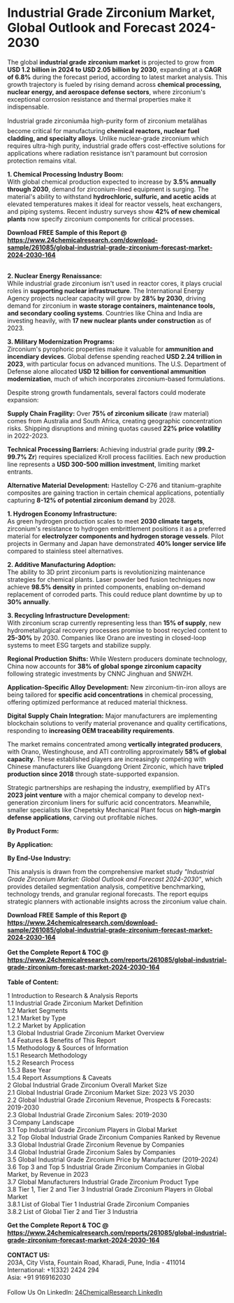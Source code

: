 <h1>Industrial Grade Zirconium Market, Global Outlook and Forecast 2024-2030</h1><p>The global <strong>industrial grade zirconium market</strong> is projected to grow from <strong>USD 1.2 billion in 2024 to USD 2.05 billion by 2030</strong>, expanding at a <strong>CAGR of 6.8%</strong> during the forecast period, according to latest market analysis. This growth trajectory is fueled by rising demand across <strong>chemical processing, nuclear energy, and aerospace defense sectors</strong>, where zirconium's exceptional corrosion resistance and thermal properties make it indispensable.</p><p>Industrial grade zirconiumâa high-purity form of zirconium metalâhas become critical for manufacturing <strong>chemical reactors, nuclear fuel cladding, and specialty alloys</strong>. Unlike nuclear-grade zirconium which requires ultra-high purity, industrial grade offers cost-effective solutions for applications where radiation resistance isn't paramount but corrosion protection remains vital.</p><p><strong>1. Chemical Processing Industry Boom:</strong><br>
With global chemical production expected to increase by <strong>3.5% annually through 2030</strong>, demand for zirconium-lined equipment is surging. The material's ability to withstand <strong>hydrochloric, sulfuric, and acetic acids</strong> at elevated temperatures makes it ideal for reactor vessels, heat exchangers, and piping systems. Recent industry surveys show <strong>42% of new chemical plants</strong> now specify zirconium components for critical processes.</p><div><b>Download FREE Sample of this Report @ 
            <a href="https://www.24chemicalresearch.com/download-sample/261085/global-industrial-grade-zirconium-forecast-market-2024-2030-164">
            https://www.24chemicalresearch.com/download-sample/261085/global-industrial-grade-zirconium-forecast-market-2024-2030-164</a></b></div><br><p><strong>2. Nuclear Energy Renaissance:</strong><br>
While industrial grade zirconium isn't used in reactor cores, it plays crucial roles in <strong>supporting nuclear infrastructure</strong>. The International Energy Agency projects nuclear capacity will grow by <strong>28% by 2030</strong>, driving demand for zirconium in <strong>waste storage containers, maintenance tools, and secondary cooling systems</strong>. Countries like China and India are investing heavily, with <strong>17 new nuclear plants under construction</strong> as of 2023.</p><p><strong>3. Military Modernization Programs:</strong><br>
Zirconium's pyrophoric properties make it valuable for <strong>ammunition and incendiary devices</strong>. Global defense spending reached <strong>USD 2.24 trillion in 2023</strong>, with particular focus on advanced munitions. The U.S. Department of Defense alone allocated <strong>USD 12 billion for conventional ammunition modernization</strong>, much of which incorporates zirconium-based formulations.</p><p>Despite strong growth fundamentals, several factors could moderate expansion:</p><p><strong>Supply Chain Fragility:</strong> Over <strong>75% of zirconium silicate</strong> (raw material) comes from Australia and South Africa, creating geographic concentration risks. Shipping disruptions and mining quotas caused <strong>22% price volatility</strong> in 2022-2023.</p><p><strong>Technical Processing Barriers:</strong> Achieving industrial grade purity (<strong>99.2-99.7% Zr</strong>) requires specialized Kroll process facilities. Each new production line represents a <strong>USD 300-500 million investment</strong>, limiting market entrants.</p><p><strong>Alternative Material Development:</strong> Hastelloy C-276 and titanium-graphite composites are gaining traction in certain chemical applications, potentially capturing <strong>8-12% of potential zirconium demand</strong> by 2028.</p><p><strong>1. Hydrogen Economy Infrastructure:</strong><br>
As green hydrogen production scales to meet <strong>2030 climate targets</strong>, zirconium's resistance to hydrogen embrittlement positions it as a preferred material for <strong>electrolyzer components and hydrogen storage vessels</strong>. Pilot projects in Germany and Japan have demonstrated <strong>40% longer service life</strong> compared to stainless steel alternatives.</p><p><strong>2. Additive Manufacturing Adoption:</strong><br>
The ability to 3D print zirconium parts is revolutionizing maintenance strategies for chemical plants. Laser powder bed fusion techniques now achieve <strong>98.5% density</strong> in printed components, enabling on-demand replacement of corroded parts. This could reduce plant downtime by up to <strong>30% annually</strong>.</p><p><strong>3. Recycling Infrastructure Development:</strong><br>
With zirconium scrap currently representing less than <strong>15% of supply</strong>, new hydrometallurgical recovery processes promise to boost recycled content to <strong>25-30%</strong> by 2030. Companies like Orano are investing in closed-loop systems to meet ESG targets and stabilize supply.</p><p><strong>Regional Production Shifts:</strong> While Western producers dominate technology, China now accounts for <strong>38% of global sponge zirconium capacity</strong> following strategic investments by CNNC Jinghuan and SNWZH.</p><p><strong>Application-Specific Alloy Development:</strong> New zirconium-tin-iron alloys are being tailored for <strong>specific acid concentrations</strong> in chemical processing, offering optimized performance at reduced material thickness.</p><p><strong>Digital Supply Chain Integration:</strong> Major manufacturers are implementing blockchain solutions to verify material provenance and quality certifications, responding to <strong>increasing OEM traceability requirements</strong>.</p><p>The market remains concentrated among <strong>vertically integrated producers</strong>, with Orano, Westinghouse, and ATI controlling approximately <strong>58% of global capacity</strong>. These established players are increasingly competing with Chinese manufacturers like Guangdong Orient Zirconic, which have <strong>tripled production since 2018</strong> through state-supported expansion.</p><p>Strategic partnerships are reshaping the industry, exemplified by ATI's <strong>2023 joint venture</strong> with a major chemical company to develop next-generation zirconium liners for sulfuric acid concentrators. Meanwhile, smaller specialists like Chepetsky Mechanical Plant focus on <strong>high-margin defense applications</strong>, carving out profitable niches.</p><p><strong>By Product Form:</strong></p><p><strong>By Application:</strong></p><p><strong>By End-Use Industry:</strong></p><p>This analysis is drawn from the comprehensive market study <em>"Industrial Grade Zirconium Market: Global Outlook and Forecast 2024-2030"</em>, which provides detailed segmentation analysis, competitive benchmarking, technology trends, and granular regional forecasts. The report equips strategic planners with actionable insights across the zirconium value chain.</p><div><b>Download FREE Sample of this Report @ 
            <a href="https://www.24chemicalresearch.com/download-sample/261085/global-industrial-grade-zirconium-forecast-market-2024-2030-164">
            https://www.24chemicalresearch.com/download-sample/261085/global-industrial-grade-zirconium-forecast-market-2024-2030-164</a></b></div><br><div><b>Get the Complete Report & TOC @ 
            <a href="https://www.24chemicalresearch.com/reports/261085/global-industrial-grade-zirconium-forecast-market-2024-2030-164">
            https://www.24chemicalresearch.com/reports/261085/global-industrial-grade-zirconium-forecast-market-2024-2030-164</a></b></div><br>
            <b>Table of Content:</b><p>1 Introduction to Research & Analysis Reports<br />
    1.1 Industrial Grade Zirconium Market Definition<br />
    1.2 Market Segments<br />
        1.2.1 Market by Type<br />
        1.2.2 Market by Application<br />
    1.3 Global Industrial Grade Zirconium Market Overview<br />
    1.4 Features & Benefits of This Report<br />
    1.5 Methodology & Sources of Information<br />
        1.5.1 Research Methodology<br />
        1.5.2 Research Process<br />
        1.5.3 Base Year<br />
        1.5.4 Report Assumptions & Caveats<br />
2 Global Industrial Grade Zirconium Overall Market Size<br />
    2.1 Global Industrial Grade Zirconium Market Size: 2023 VS 2030<br />
    2.2 Global Industrial Grade Zirconium Revenue, Prospects & Forecasts: 2019-2030<br />
    2.3 Global Industrial Grade Zirconium Sales: 2019-2030<br />
3 Company Landscape<br />
    3.1 Top Industrial Grade Zirconium Players in Global Market<br />
    3.2 Top Global Industrial Grade Zirconium Companies Ranked by Revenue<br />
    3.3 Global Industrial Grade Zirconium Revenue by Companies<br />
    3.4 Global Industrial Grade Zirconium Sales by Companies<br />
    3.5 Global Industrial Grade Zirconium Price by Manufacturer (2019-2024)<br />
    3.6 Top 3 and Top 5 Industrial Grade Zirconium Companies in Global Market, by Revenue in 2023<br />
    3.7 Global Manufacturers Industrial Grade Zirconium Product Type<br />
    3.8 Tier 1, Tier 2 and Tier 3 Industrial Grade Zirconium Players in Global Market<br />
        3.8.1 List of Global Tier 1 Industrial Grade Zirconium Companies<br />
        3.8.2 List of Global Tier 2 and Tier 3 Industria</p><div><b>Get the Complete Report & TOC @ 
            <a href="https://www.24chemicalresearch.com/reports/261085/global-industrial-grade-zirconium-forecast-market-2024-2030-164">
            https://www.24chemicalresearch.com/reports/261085/global-industrial-grade-zirconium-forecast-market-2024-2030-164</a></b></div><br><b>CONTACT US:</b><br>
            203A, City Vista, Fountain Road, Kharadi, Pune, India - 411014<br>
            International: +1(332) 2424 294<br>
            Asia: +91 9169162030 <br><br>
            Follow Us On LinkedIn: <a href="https://www.linkedin.com/company/24chemicalresearch/">24ChemicalResearch LinkedIn</a>